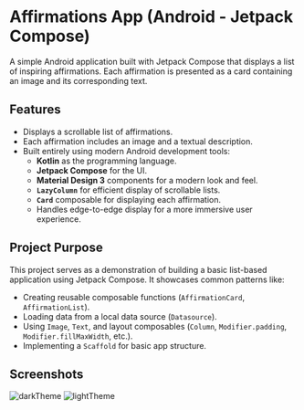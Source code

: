 # Affirmations App (Android - Jetpack Compose)

A simple Android application built with Jetpack Compose that displays a list of inspiring affirmations. Each affirmation is presented as a card containing an image and its corresponding text.

## Features

*   Displays a scrollable list of affirmations.
*   Each affirmation includes an image and a textual description.
*   Built entirely using modern Android development tools:
    *   **Kotlin** as the programming language.
    *   **Jetpack Compose** for the UI.
    *   **Material Design 3** components for a modern look and feel.
    *   **`LazyColumn`** for efficient display of scrollable lists.
    *   **`Card`** composable for displaying each affirmation.
    *   Handles edge-to-edge display for a more immersive user experience.

## Project Purpose

This project serves as a demonstration of building a basic list-based application using Jetpack Compose. It showcases common patterns like:

*   Creating reusable composable functions (`AffirmationCard`, `AffirmationList`).
*   Loading data from a local data source (`Datasource`).
*   Using `Image`, `Text`, and layout composables (`Column`, `Modifier.padding`, `Modifier.fillMaxWidth`, etc.).
*   Implementing a `Scaffold` for basic app structure.

## Screenshots
![darkTheme](https://github.com/user-attachments/assets/9f4c4e8e-c9ff-4ba5-9383-1a3c32776cf1)
![lightTheme](https://github.com/user-attachments/assets/5b9f8905-d54a-4cf2-8909-ad1898376f3c)


